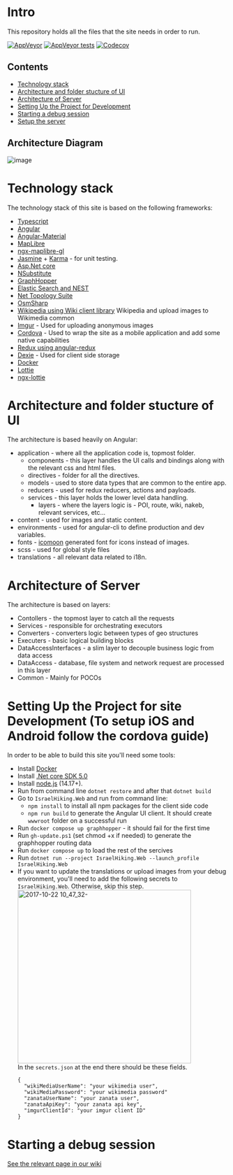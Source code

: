# Intro
This repository holds all the files that the site needs in order to run.

[![AppVeyor](https://img.shields.io/appveyor/ci/IsraelHikingHost/site/master.svg)](https://ci.appveyor.com/project/IsraelHikingHost/site)
[![AppVeyor tests](https://img.shields.io/appveyor/tests/IsraelHikingHost/site/master.svg)](https://ci.appveyor.com/project/IsraelHikingHost/site/build/tests)
[![Codecov](https://img.shields.io/codecov/c/github/israelhikingmap/site/master.svg)](https://codecov.io/gh/IsraelHikingMap/Site/list/master/)

## Contents
* [Technology stack](#technology-stack)
* [Architecture and folder stucture of UI](#architecture-and-folder-stucture-of-ui)
* [Architecture of Server](#architecture-of-server)
* [Setting Up the Project for Development](#setting-up-the-project-for-development)
* [Starting a debug session](#starting-a-debug-session)
* [Setup the server](#setup-the-server)

## Architecture Diagram
![image](https://user-images.githubusercontent.com/3269297/147354486-3bfb5216-aef9-4ef6-9efe-67352a892752.png)


# Technology stack
The technology stack of this site is based on the following frameworks:
* [Typescript](http://www.typescriptlang.org/)
* [Angular](https://angular.io/)
* [Angular-Material](https://material.angular.io/)
* [MapLibre](https://docs.maplibre.org/)
* [ngx-maplibre-gl](https://github.com/maplibre/ngx-maplibre-gl/)
* [Jasmine](http://jasmine.github.io/) + [Karma](https://karma-runner.github.io/) - for unit testing.
* [Asp.Net core](https://docs.microsoft.com/en-us/aspnet/core/)
* [NSubstitute](http://nsubstitute.github.io/)
* [GraphHopper](https://graphhopper.com/)
* [Elastic Search and NEST](https://www.elastic.co/)
* [Net Topology Suite](https://github.com/NetTopologySuite/NetTopologySuite)
* [OsmSharp](http://www.osmsharp.com/)
* [Wikipedia using Wiki client library](https://github.com/CXuesong/WikiClientLibrary) Wikipedia and upload images to Wikimedia common
* [Imgur](https://imgur.com/) - Used for uploading anonymous images
* [Cordova](https://cordova.apache.org/) - Used to wrap the site as a mobile application and add some native capabilities
* [Redux using angular-redux](https://github.com/angular-redux/platform)
* [Dexie](https://dexie.org/) - Used for client side storage
* [Docker](https://www.docker.com/)
* [Lottie](https://github.com/airbnb/lottie-web)
* [ngx-lottie](https://github.com/ngx-lottie/ngx-lottie)

# Architecture and folder stucture of UI
The architecture is based heavily on Angular:
* application - where all the application code is, topmost folder.
  * components - this layer handles the UI calls and bindings along with the relevant css and html files.
  * directives - folder for all the directives.
  * models - used to store data types that are common to the entire app.
  * reducers - used for redux reducers, actions and payloads.
  * services - this layer holds the lower level data handling.
    * layers - where the layers logic is - POI, route, wiki, nakeb, relevant services, etc...
* content - used for images and static content.
* environments - used for angular-cli to define production and dev variables.
* fonts - [icomoon](https://icomoon.io/app/) generated font for icons instead of images.
* scss - used for global style files
* translations - all relevant data related to i18n.
 
# Architecture of Server
The architecture is based on layers:
* Contollers - the topmost layer to catch all the requests
* Services - responsible for orchestrating executors
* Converters - converters logic between types of geo structures
* Executers - basic logical building blocks
* DataAccessInterfaces - a slim layer to decouple business logic from data access
* DataAccess - database, file system and network request are processed in this layer
* Common - Mainly for POCOs

# Setting Up the Project for site Development (To setup iOS and Android follow the cordova guide)
In order to be able to build this site you'll need some tools:
* Install [Docker](https://www.docker.com/products/docker-desktop)
* Install [.Net core SDK 5.0 ](https://www.microsoft.com/net/download/core)
* Install [node.js](https://nodejs.org/en/) (14.17+).
* Run from command line `dotnet restore` and after that `dotnet build`
* Go to `IsraelHiking.Web` and run from command line: 
  * `npm install` to install all npm packages for the client side code
  * `npm run build` to generate the Angular UI client. It should create `wwwroot` folder on a successful run
* Run `docker compose up graphhopper` - it should fail for the first time
* Run `gh-update.ps1` (set chmod +x if needed) to generate the graphhopper routing data
* Run `docker compose up` to load the rest of the sercives
* Run `dotnet run --project IsraelHiking.Web --launch_profile IsraelHiking.Web`
* If you want to update the translations or upload images from your debug environment, you'll need to add the following secrets to `IsraelHiking.Web`. Otherwise, skip this step.    
  <img width="397" alt="2017-10-22 10_47_32-" src="https://user-images.githubusercontent.com/1304610/31860867-3b283092-b72a-11e7-8119-fe04ecd13852.png">    
  In the `secrets.json` at the end there should be these fields.
  ```
  {
    "wikiMediaUserName": "your wikimedia user",
    "wikiMediaPassword": "your wikimedia password"
    "zanataUserName": "your zanata user",
    "zanataApiKey": "your zanata api key",
    "imgurClientId": "your imgur client ID"
  }
  ```

# Starting a debug session
[See the relevant page in our wiki](https://github.com/IsraelHikingMap/Site/wiki/Debug-Environment-Setup)

